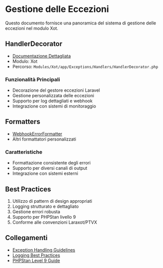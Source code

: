 # Gestione delle Eccezioni

Questo documento fornisce una panoramica del sistema di gestione delle eccezioni nel modulo Xot.

## HandlerDecorator
- [Documentazione Dettagliata](./handler-decorator.md)
- Modulo: Xot
- Percorso: `Modules/Xot/app/Exceptions/Handlers/HandlerDecorator.php`

### Funzionalità Principali
- Decorazione del gestore eccezioni Laravel
- Gestione personalizzata delle eccezioni
- Supporto per log dettagliati e webhook
- Integrazione con sistemi di monitoraggio

## Formatters
- [WebhookErrorFormatter](./formatters/webhook-error-formatter.md)
- Altri formattatori personalizzati

### Caratteristiche
- Formattazione consistente degli errori
- Supporto per diversi canali di output
- Integrazione con sistemi esterni

## Best Practices
1. Utilizzo di pattern di design appropriati
2. Logging strutturato e dettagliato
3. Gestione errori robusta
4. Supporto per PHPStan livello 9
5. Conforme alle convenzioni Laraxot/PTVX

## Collegamenti
- [Exception Handling Guidelines](../EXCEPTION-HANDLING-GUIDE.md)
- [Logging Best Practices](../LOGGING-BEST-PRACTICES.md)
- [PHPStan Level 9 Guide](../PHPSTAN-LEVEL9-GUIDE.md) 